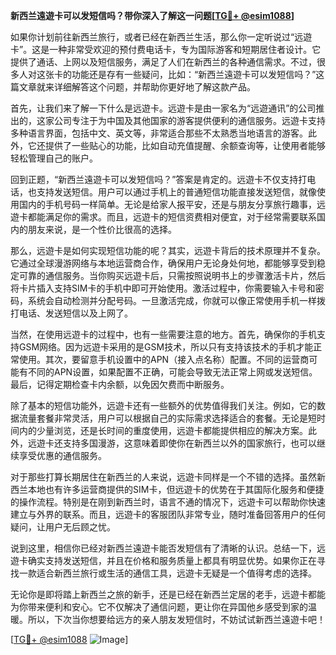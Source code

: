 **新西兰遠遊卡可以发短信吗？带你深入了解这一问题[[TG💪+ @esim1088](https://t.me/s/esim1088)]**

如果你计划前往新西兰旅行，或者已经在新西兰生活，那么你一定听说过“远遊卡”。这是一种非常受欢迎的预付费电话卡，专为国际游客和短期居住者设计。它提供了通话、上网以及短信服务，满足了人们在新西兰的各种通信需求。不过，很多人对这张卡的功能还是存有一些疑问，比如：“新西兰遠遊卡可以发短信吗？”这篇文章就来详细解答这个问题，并帮助你更好地了解这款产品。

首先，让我们来了解一下什么是远遊卡。远遊卡是由一家名为“远遊通讯”的公司推出的，这家公司专注于为中国及其他国家的游客提供便利的通信服务。远遊卡支持多种语言界面，包括中文、英文等，非常适合那些不太熟悉当地语言的游客。此外，它还提供了一些贴心的功能，比如自动充值提醒、余额查询等，让使用者能够轻松管理自己的账户。

回到正题，“新西兰遠遊卡可以发短信吗？”答案是肯定的。远遊卡不仅支持打电话，也支持发送短信。用户可以通过手机上的普通短信功能直接发送短信，就像使用国内的手机号码一样简单。无论是给家人报平安，还是与朋友分享旅行趣事，远遊卡都能满足你的需求。而且，远遊卡的短信资费相对便宜，对于经常需要联系国内的朋友来说，是一个性价比很高的选择。

那么，远遊卡是如何实现短信功能的呢？其实，远遊卡背后的技术原理并不复杂。它通过全球漫游网络与本地运营商合作，确保用户无论身处何地，都能够享受到稳定可靠的通信服务。当你购买远遊卡后，只需按照说明书上的步骤激活卡片，然后将卡片插入支持SIM卡的手机中即可开始使用。激活过程中，你需要输入卡号和密码，系统会自动检测并分配号码。一旦激活完成，你就可以像正常使用手机一样拨打电话、发送短信以及上网了。

当然，在使用远遊卡的过程中，也有一些需要注意的地方。首先，确保你的手机支持GSM网络。因为远遊卡采用的是GSM技术，所以只有支持该技术的手机才能正常使用。其次，要留意手机设置中的APN（接入点名称）配置。不同的运营商可能有不同的APN设置，如果配置不正确，可能会导致无法正常上网或发送短信。最后，记得定期检查卡内余额，以免因欠费而中断服务。

除了基本的短信功能外，远遊卡还有一些额外的优势值得我们关注。例如，它的数据流量套餐非常灵活，用户可以根据自己的实际需求选择适合的套餐。无论是短时间内的少量浏览，还是长时间的重度使用，远遊卡都能提供相应的解决方案。此外，远遊卡还支持多国漫游，这意味着即使你在新西兰以外的国家旅行，也可以继续享受优惠的通信服务。

对于那些打算长期居住在新西兰的人来说，远遊卡同样是一个不错的选择。虽然新西兰本地也有许多运营商提供的SIM卡，但远遊卡的优势在于其国际化服务和便捷的操作流程。特别是在刚到新西兰时，语言不通的情况下，远遊卡可以帮助你快速建立与外界的联系。而且，远遊卡的客服团队非常专业，随时准备回答用户的任何疑问，让用户无后顾之忧。

说到这里，相信你已经对新西兰遠遊卡能否发短信有了清晰的认识。总结一下，远遊卡确实支持发送短信，并且在价格和服务质量上都具有明显优势。如果你正在寻找一款适合新西兰旅行或生活的通信工具，远遊卡无疑是一个值得考虑的选择。

无论你是即将踏上新西兰之旅的新手，还是已经在新西兰定居的老手，远遊卡都能为你带来便利和安心。它不仅解决了通信问题，更让你在异国他乡感受到家的温暖。所以，下次当你想要给远方的亲人朋友发短信时，不妨试试新西兰遠遊卡吧！

[[TG💪+ @esim1088](https://t.me/s/esim1088) ![Image](https://i.postimg.cc/4NQfJmqS/Snipaste-2025-05-13-00-14-12.png)]